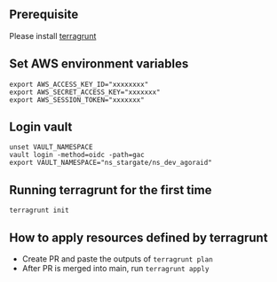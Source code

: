 ## Prerequisite

Please install [terragrunt](https://github.com/gruntwork-io/terragrunt)


## Set AWS environment variables

```shell
export AWS_ACCESS_KEY_ID="xxxxxxxx"
export AWS_SECRET_ACCESS_KEY="xxxxxxx"
export AWS_SESSION_TOKEN="xxxxxxx"
```

## Login vault

```shell
unset VAULT_NAMESPACE
vault login -method=oidc -path=gac
export VAULT_NAMESPACE="ns_stargate/ns_dev_agoraid"
```

## Running terragrunt for the first time

```
terragrunt init
```

## How to apply resources defined by terragrunt

- Create PR and paste the outputs of `terragrunt plan`
- After PR is merged into main, run `terragrunt apply`
